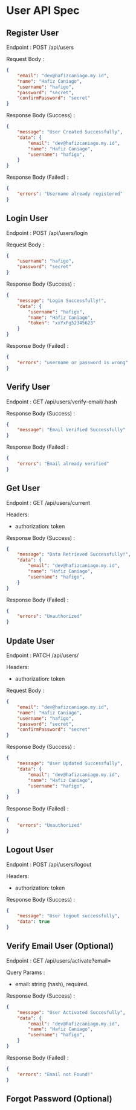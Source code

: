 # User API Spec

## Register User

Endpoint : POST /api/users

Request Body :

```json
{
    "email": "dev@hafizcaniago.my.id",
    "name": "Hafiz Caniago",
    "username": "hafigo",
    "password": "secret",
    "confirmPassword": "secret"
}
```

Response Body (Success) :
```json
{
    "message": "User Created Successfully",
    "data": {
        "email": "dev@hafizcaniago.my.id",
        "name": "Hafiz Caniago",
        "username": "hafigo",
    }
}
```

Response Body (Failed) :
```json
{
    "errors": "Username already registered"
}
```

## Login User

Endpoint : POST /api/users/login

Request Body :

```json
{
    "username": "hafigo",
    "password": "secret"
}
```

Response Body (Success) :
```json
{
    "message": "Login Successfully!",
    "data": {
        "username": "hafigo",
        "name": "Hafiz Caniago",
        "token": "xxYxFg52345623"
    }
}
```

Response Body (Failed) :
```json
{
    "errors": "username or password is wrong"
}
```

## Verify User

Endpoint : GET /api/users/verify-email/:hash

Response Body (Success) :
```json
{
    "message": "Email Verified Successfully"
}
```

Response Body (Failed) :
```json
{
    "errors": "Email already verified"
}
```

## Get User

Endpoint : GET /api/users/current

Headers:
- authorization: token

Response Body (Success) :
```json
{
    "message": "Data Retrieved Successfully!",
    "data": {
        "email": "dev@hafizcaniago.my.id",
        "name": "Hafiz Caniago",
        "username": "hafigo",
    }
}
```

Response Body (Failed) :
```json
{
    "errors": "Unauthorized"
}
```

## Update User

Endpoint : PATCH /api/users/

Headers:
- authorization: token

Request Body :

```json
{
    "email": "dev@hafizcaniago.my.id",
    "name": "Hafiz Caniago",
    "username": "hafigo",
    "password": "secret",
    "confirmPassword": "secret"
}
```

Response Body (Success) :
```json
{
    "message": "User Updated Successfully",
    "data": {
        "email": "dev@hafizcaniago.my.id",
        "name": "Hafiz Caniago",
        "username": "hafigo",
    }
}
```

Response Body (Failed) :
```json
{
    "errors": "Unauthorized"
}
```

## Logout User
Endpoint : POST /api/users/logout

Headers:
- authorization: token

Response Body (Success) :
```json
{
    "message": "User logout successfully",
    "data": true
}
```

## Verify Email User (Optional)
Endpoint : GET /api/users/activate?email=

Query Params :
- email: string (hash), required.

Response Body (Success) :
```json
{
    "message": "User Activated Succesfully",
    "data": {
        "email": "dev@hafizcaniago.my.id",
        "name": "Hafiz Caniago",
        "username": "hafigo",
    }
}
```

Response Body (Failed) :
```json
{
    "errors": "Email not Found!"
}
```

## Forgot Password (Optional)